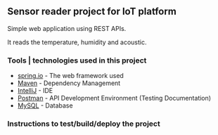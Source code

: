 ## Sensor reader project for IoT platform 

Simple web application using REST APIs. 

It reads the temperature, humidity and acoustic.

### Tools | technologies used in this project 
 
* [spring.io](https://spring.io) - The web framework used
* [Maven](https://maven.apache.org/) - Dependency Management
* [IntelliJ](https://www.jetbrains.com/idea/) - IDE 
* [Postman](https://www.getpostman.com/) - API Development Environment (Testing Documentation)
* [MySQL](https://www.mysql.com/) - Database 


### Instructions to test/build/deploy the project
